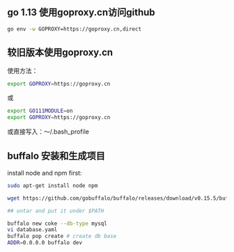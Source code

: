 ## go 1.13 使用goproxy.cn访问github
```bash
go env -w GOPROXY=https://goproxy.cn,direct
```

## 较旧版本使用goproxy.cn

使用方法：

```bash 
export GOPROXY=https://goproxy.cn
```

或

```bash
export GO111MODULE=on
export GOPROXY=https://goproxy.cn
```

或直接写入：～/.bash_profile


## buffalo 安装和生成项目

install node and npm first:
```bash
sudo apt-get install node npm
```

```bash
wget https://github.com/gobuffalo/buffalo/releases/download/v0.15.5/buffalo_0.15.5_Linux_x86_64.tar.gz

## untar and put it under $PATH

buffalo new coke --db-type mysql
vi database.yaml
buffalo pop create # create db base
ADDR=0.0.0.0 buffalo dev
```
